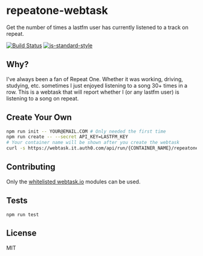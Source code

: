 repeatone-webtask
==================

Get the number of times a lastfm user has currently listened to a track on repeat.

[![Build Status](https://travis-ci.org/lukekarrys/repeatone-webtask.png?branch=master)](https://travis-ci.org/lukekarrys/repeatone-webtask)
[![js-standard-style](https://img.shields.io/badge/code%20style-standard-brightgreen.svg?style=flat)](https://github.com/feross/standard)


## Why?

I've always been a fan of Repeat One. Whether it was working, driving, studying, etc. sometimes I just enjoyed listening to a song 30+ times in a row. This is a webtask that will report whether I (or any lastfm user) is listening to a song on repeat.


## Create Your Own

```sh
npm run init -- YOUR@EMAIL.COM # Only needed the first time
npm run create -- --secret API_KEY=LASTFM_KEY
# Your container name will be shown after you create the webtask
curl -s https://webtask.it.auth0.com/api/run/{CONTAINER_NAME}/repeatone?user=USER
```


## Contributing

Only the [whitelisted webtask.io](https://tehsis.github.io/webtaskio-canirequire/) modules can be used.


## Tests

`npm run test`


## License

MIT
